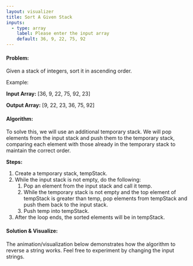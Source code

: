 ```yaml
---
layout: visualizer
title: Sort A Given Stack
inputs:
  - type: array
    label: Please enter the input array
    default: 36, 9, 22, 75, 92
---
```


#### Problem:

Given a stack of integers, sort it in ascending order.

Example: 

**Input Array:** [36, 9, 22, 75, 92, 23]

**Output Array:** [9, 22, 23, 36, 75, 92]

#### Algorithm:

To solve this, we will use an additional temporary stack. We will pop elements from the input stack and push them to the temporary stack, comparing each element with those already in the temporary stack to maintain the correct order.

**Steps:**

1. Create a temporary stack, tempStack.
2. While the input stack is not empty, do the following:
    1. Pop an element from the input stack and call it temp.
    2. While the temporary stack is not empty and the top element of tempStack is greater than temp, pop elements from tempStack and push them back to the input stack.
    3. Push temp into tempStack.
3. After the loop ends, the sorted elements will be in tempStack.

#### Solution & Visualize:

The animation/visualization below demonstrates how the algorithm to reverse a string works. Feel free to experiment by changing the input strings.
